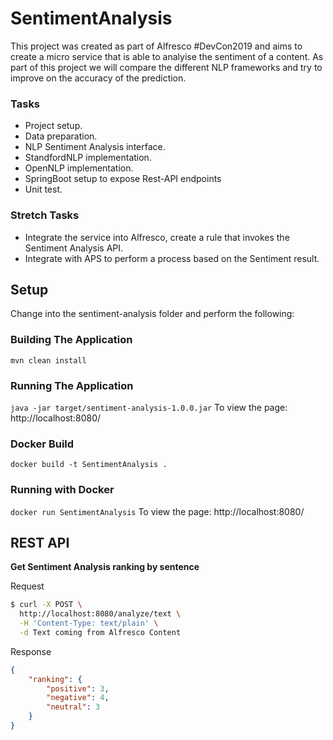 # SentimentAnalysis
This project was created as part of Alfresco #DevCon2019 and aims to create a
micro service that is able to analyise the sentiment of a content. As part of
this project we will compare the different NLP frameworks and try to improve on
the accuracy of the prediction.

### Tasks  ###
* Project setup.
* Data preparation.
* NLP Sentiment Analysis interface.
* StandfordNLP implementation.
* OpenNLP implementation.
* SpringBoot setup to expose Rest-API endpoints
* Unit test.

### Stretch Tasks ###
* Integrate the service into Alfresco, create a rule that invokes the Sentiment Analysis API.
* Integrate with APS to perform a process based on the Sentiment result.

## Setup ##
Change into the sentiment-analysis folder and perform the following:
### Building The Application ###
```mvn clean install```
### Running The Application ###
```java -jar target/sentiment-analysis-1.0.0.jar```
To view the page: http://localhost:8080/
### Docker Build ###
```docker build -t SentimentAnalysis .```
### Running with Docker ###
```docker run SentimentAnalysis```
To view the page: http://localhost:8080/
## REST API ##

**Get Sentiment Analysis ranking by sentence**

Request

```bash
$ curl -X POST \
  http://localhost:8080/analyze/text \
  -H 'Content-Type: text/plain' \
  -d Text coming from Alfresco Content
```

Response

```json
{
    "ranking": {
        "positive": 3,
        "negative": 4,
        "neutral": 3
    }
}
```
